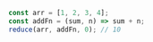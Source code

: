 ```typescript
const arr = [1, 2, 3, 4];
const addFn = (sum, n) => sum + n;
reduce(arr, addFn, 0); // 10
```
